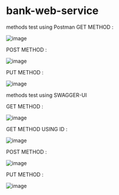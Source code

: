 # bank-web-service
methods test using Postman
GET METHOD :

![image](https://user-images.githubusercontent.com/75700746/202705728-16907d05-1bad-4000-a68b-8ac72c8a4c09.png)

POST METHOD :

![image](https://user-images.githubusercontent.com/75700746/202706584-c2c6723d-08a0-4bb1-9d82-f8f6b29da9bc.png)

PUT METHOD :

![image](https://user-images.githubusercontent.com/75700746/202708255-4fca8945-2a57-4865-acc3-651cef64abd9.png)

methods test using SWAGGER-UI

GET METHOD :

![image](https://user-images.githubusercontent.com/75700746/202709240-e76c7179-e937-48a9-bc5e-646dd460e9db.png)

GET METHOD USING ID :

![image](https://user-images.githubusercontent.com/75700746/202709685-c41f2e37-a399-49db-b6e7-6b85af5d9c7a.png)


POST METHOD :

![image](https://user-images.githubusercontent.com/75700746/202710053-b7140ae1-14ea-45f7-afee-575ec65cad9d.png)

PUT METHOD :

![image](https://user-images.githubusercontent.com/75700746/202710275-c6658ec9-f18e-468f-9e7e-d39caf6ea02f.png)
